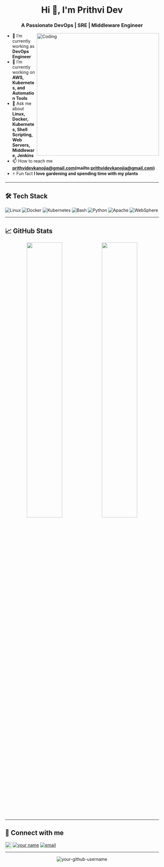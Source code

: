 <h1 align="center">Hi 👋, I'm Prithvi Dev</h1>
<h3 align="center">A Passionate DevOps | SRE | Middleware Engineer</h3>

<img align="right" alt="Coding" width="400" src="https://cdn.dribbble.com/users/1162077/screenshots/3848914/programmer.gif">

- 🔭 I’m currently working as **DevOps Engineer**
- 🌱 I’m currently working on  **AWS, Kubernetes, and Automation Tools**
- 💬 Ask me about **Linux, Docker, Kubernetes, Shell Scripting, Web Servers, Middleware, Jenkins**
- 📫 How to reach me **prithvidevkanojia@gmail.com(mailto:prithvidevkanojia@gmail.com)**
- ⚡ Fun fact **I love gardening and spending time with my plants**

---

## 🛠 Tech Stack
![Linux](https://img.shields.io/badge/Linux-FCC624?style=flat-square&logo=linux&logoColor=black)
![Docker](https://img.shields.io/badge/Docker-2496ED?style=flat-square&logo=docker&logoColor=white)
![Kubernetes](https://img.shields.io/badge/Kubernetes-326CE5?style=flat-square&logo=kubernetes&logoColor=white)
![Bash](https://img.shields.io/badge/Shell_Scripting-4EAA25?style=flat-square&logo=gnu-bash&logoColor=white)
![Python](https://img.shields.io/badge/Python-3776AB?style=flat-square&logo=python&logoColor=white)
![Apache](https://img.shields.io/badge/Apache-D22128?style=flat-square&logo=apache&logoColor=white)
![WebSphere](https://img.shields.io/badge/WebSphere-FF9900?style=flat-square&logo=ibm&logoColor=white)

---

## 📈 GitHub Stats
<p align="center">
    <img src="https://github-readme-stats.vercel.app/api?username=prithvidev&show_icons=true&theme=tokyonight&hide_border=true" width="48%">
    <img src="https://github-readme-stats.vercel.app/api/top-langs/?username=prithvidev&layout=compact&theme=tokyonight&hide_border=true" width="48%">
</p>

---

## 🔗 Connect with me
<p align="left">
<a href="https://linkedin.com/in/your-linkedin-username" target="https://www.linkedin.com/in/prithvi-d-8139b4131/"><img align="center" src="https://img.shields.io/badge/LinkedIn-0077B5?style=flat-square&logo=linkedin&logoColor=white" alt="your name" /></a>
<a href="mailto:your.email@example.com" target="prithvidevkanojia@gmail.com"><img align="center" src="https://img.shields.io/badge/Email-D14836?style=flat-square&logo=gmail&logoColor=white" alt="email" /></a>
<a href="https://medium.com/@prithvidevkanojia1"><img align="left" alt="Prithvi's Medium" width="22px" src="https://cdn.jsdelivr.net/npm/simple-icons@v3/icons/medium.svg" /></a>
</p>

---

<p align="center">
    <img src="https://komarev.com/ghpvc/?username=your-github-username&label=Profile%20views&color=0e75b6&style=flat" alt="your-github-username" />
</p>
